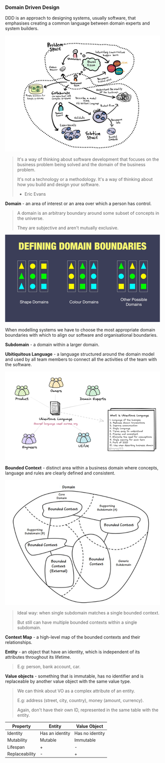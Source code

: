 ### Domain Driven Design

DDD is an approach to designing systems, usually software, that emphasises creating a common
language between domain experts and system builders.

![](./docs/ddd/ddd.jpeg)

> It's a way of thinking about software development that focuses on the business
> problem being solved and the domain of the business problem.
>
> It's not a technology or a methodology. It's a way of thinking about how you build and
> design your software.
>
> - Eric Evans

**Domain** - an area of interest or an area over which a person has control.
> A domain is an arbitrary boundary around some subset of concepts in the universe.
>
> They are subjective and aren't mutually exclusive.

![](./docs/ddd/domains.webp)

When modelling systems we have to choose the most appropriate domain boundaries with which to align our software and
organisational boundaries.

**Subdomain** - a domain within a larger domain.

**Ubitiquitous Language** - a language structured around the domain model and used by
all team members to connect all the activities of the team with the software.

![](./docs/ddd/ubiquitous-language.png)

**Bounded Context** - distinct area within a business domain where concepts, language and
rules are clearly defined and consistent.

![](./docs/ddd/bc.jpeg)

> Ideal way: when single subdomain matches a single bounded context.
>
> But still can have multiple bounded contexts within a single subdomain.

**Context Map** - a high-level map of the bounded contexts and their relationships.

**Entity** - an object that have an identity, which is independent of its attributes
throughout its lifetime.

> E.g: person, bank account, car.

**Value objects** - something that is immutable, has no identifier and is replaceable
by another value object with the same value type.

> We can think about VO as a complex attribute of an entity.
>
> E.g: address (street, city, country), money (amount, currency).
>
> Again, don't have their own ID, represented in the same table with the entity.

| Property       | Entity          | Value Object    |
|----------------|-----------------|-----------------|
| Identity       | Has an identity | Has no identity |
| Mutability     | Mutable         | Immutable       |
| Lifespan       | +               | -               |
| Replaceability | -               | +               |



